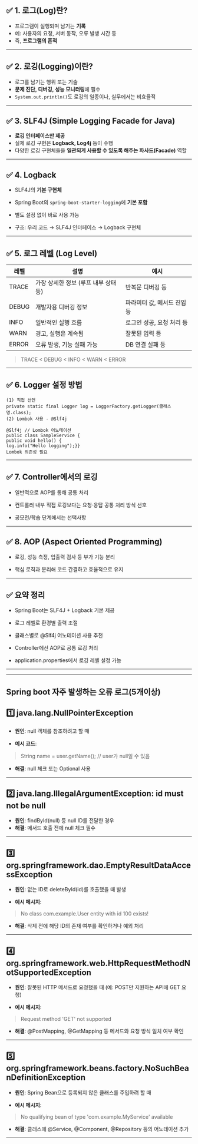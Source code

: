 ## ✅ 1. 로그(Log)란?

- 프로그램이 실행되며 남기는 **기록**
- 예: 사용자의 요청, 서버 동작, 오류 발생 시간 등
- 즉, **프로그램의 흔적**

---

## ✅ 2. 로깅(Logging)이란?

- 로그를 남기는 행위 또는 기술
- **문제 진단, 디버깅, 성능 모니터링**에 필수
- `System.out.println()`도 로깅의 일종이나, 실무에서는 비효율적

---

## ✅ 3. SLF4J (Simple Logging Facade for Java)

- **로깅 인터페이스만 제공**
- 실제 로깅 구현은 **Logback, Log4j** 등이 수행
- 다양한 로깅 구현체들을 **일관되게 사용할 수 있도록 해주는 파사드(Facade)** 역할

---

## ✅ 4. Logback

- SLF4J의 **기본 구현체**
- Spring Boot의 `spring-boot-starter-logging`에 **기본 포함**
- 별도 설정 없이 바로 사용 가능

- 구조: 우리 코드 → SLF4J 인터페이스 → Logback 구현체

---

## ✅ 5. 로그 레벨 (Log Level)

| 레벨    | 설명                     | 예시               |
|-------|------------------------|------------------|
| TRACE | 가장 상세한 정보 (루프 내부 상태 등) | 반복문 디버깅 등        |
| DEBUG | 개발자용 디버깅 정보            | 파라미터 값, 메서드 진입 등 |
| INFO  | 일반적인 실행 흐름             | 로그인 성공, 요청 처리 등  |
| WARN  | 경고, 실행은 계속됨            | 잘못된 입력 등         |
| ERROR | 오류 발생, 기능 실패 가능        | DB 연결 실패 등       |

> TRACE < DEBUG < INFO < WARN < ERROR

---

## ✅ 6. Logger 설정 방법

```
(1) 직접 선언
private static final Logger log = LoggerFactory.getLogger(클래스명.class);
(2) Lombok 사용 - @Slf4j

@Slf4j // Lombok 어노테이션
public class SampleService {
public void hello() {
log.info("Hello logging");}}
Lombok 의존성 필요
```

---

## ✅ 7. Controller에서의 로깅

- 일반적으로 AOP를 통해 공통 처리

- 컨트롤러 내부 직접 로깅보다는 요청·응답 공통 처리 방식 선호

- 공모전/학습 단계에서는 선택사항

---

## ✅ 8. AOP (Aspect Oriented Programming)

- 로깅, 성능 측정, 입출력 검사 등 부가 기능 분리

- 핵심 로직과 분리해 코드 간결하고 효율적으로 유지

---

## ✅ 요약 정리

- Spring Boot는 SLF4J + Logback 기본 제공

- 로그 레벨로 환경별 출력 조절

- 클래스별로 @Slf4j 어노테이션 사용 추천

- Controller에선 AOP로 공통 로깅 처리

- application.properties에서 로깅 레벨 설정 가능

---

---

## Spring boot 자주 발생하는 오류 로그(5개이상)

## 1️⃣ java.lang.NullPointerException

- **원인**: null 객체를 참조하려고 할 때

- **예시 코드**:

> String name = user.getName(); // user가 null일 수 있음

- **해결**: null 체크 또는 Optional 사용

---

## 2️⃣ java.lang.IllegalArgumentException: id must not be null

- **원인**: findById(null) 등 null ID를 전달한 경우
- **해결**: 메서드 호출 전에 null 체크 필수

---

## 3️⃣ org.springframework.dao.EmptyResultDataAccessException

- **원인**: 없는 ID로 deleteById(id)를 호출했을 때 발생

- **예시 메시지**:

> No class com.example.User entity with id 100 exists!

- **해결**: 삭제 전에 해당 ID의 존재 여부를 확인하거나 예외 처리

---

## 4️⃣ org.springframework.web.HttpRequestMethodNotSupportedException

- **원인**: 잘못된 HTTP 메서드로 요청했을 때 (예: POST만 지원하는 API에 GET 요청)

- **예시 메시지**:

> Request method 'GET' not supported

- **해결**: @PostMapping, @GetMapping 등 메서드와 요청 방식 일치 여부 확인

---

## 5️⃣ org.springframework.beans.factory.NoSuchBeanDefinitionException

- **원인**: Spring Bean으로 등록되지 않은 클래스를 주입하려 할 때

- **예시 메시지**:

> No qualifying bean of type 'com.example.MyService' available

- **해결**: 클래스에 @Service, @Component, @Repository 등의 어노테이션 추가

---